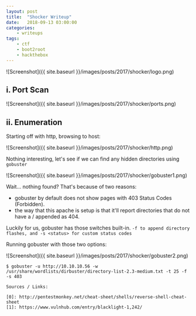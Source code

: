 ```yaml
---
layout: post
title:	"Shocker Writeup"
date:	2018-09-13 03:00:00
categories:
    - writeups
tags:
    - ctf
    - boot2root
    - hackthebox
---
```

<head>
	<title> Blacklight Writup | Vulnhub </title>
</head>
<title> Blacklight Writeup </title>
![Screenshot]({{ site.baseurl }}/images/posts/2017/shocker/logo.png)

## i. Port Scan

![Screenshot]({{ site.baseurl }}/images/posts/2017/shocker/ports.png)

## ii. Enumeration

Starting off with http, browsing to host:

![Screenshot]({{ site.baseurl }}/images/posts/2017/shocker/http.png)

Nothing interesting, let's see if we can find any hidden directories using `gobuster`

![Screenshot]({{ site.baseurl }}/images/posts/2017/shocker/gobuster1.png)

Wait... nothing found? That's because of two reasons: 
- gobuster by default does not show pages with 403 Status Codes (Forbidden). 
- the way that this apache is setup is that it'll report directories that do not have a / appended as 404.

Luckily for us, gobuster has those switches built-in. `-f to append directory flashes, and -s <status> for custom status codes`

Running gobuster with those two options:

![Screenshot]({{ site.baseurl }}/images/posts/2017/shocker/gobuster2.png)

~~~
$ gobuster -u http://10.10.10.56 -w /usr/share/wordlists/dirbuster/directory-list-2.3-medium.txt -t 25 -f -s 403
~~~





~~~
Sources / Links:

[0]: http://pentestmonkey.net/cheat-sheet/shells/reverse-shell-cheat-sheet
[1]: https://www.vulnhub.com/entry/blacklight-1,242/
~~~


